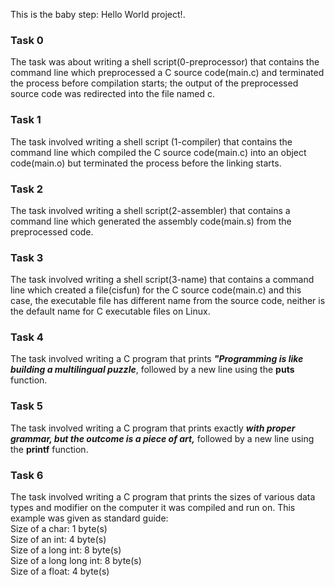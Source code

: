 This is the baby step: Hello World project!. 
<h3>Task 0</h3>
The task was about writing a shell script(0-preprocessor) that contains the command line which preprocessed a C source code(main.c) and terminated the process before compilation starts; the output of the preprocessed source code was redirected into the file named c.
<h3>Task 1</h3> 
The task involved writing a shell script (1-compiler) that contains the command line which compiled the C source code(main.c) into an object code(main.o) but terminated the process before the linking starts.
<h3>Task 2</h3>
The task involved writing a shell script(2-assembler) that contains a command line which generated the assembly code(main.s) from the preprocessed code.
<h3>Task 3</h3>
The task involved writing a shell script(3-name) that contains a command line which created a file(cisfun) for the C source code(main.c) and this case, the executable file has different name from the source code, neither is the default name for C executable files on Linux.
<h3>Task 4</h3>
The task involved writing a C program that prints <strong><em>"Programming is like building a multilingual puzzle</em></strong>, followed by a new line using the <strong>puts</strong> function.
<h3>Task 5</h3>
The task involved writing a C program that prints exactly <strong><em>with proper grammar, but the outcome is a piece of art,</em></strong> followed by a new line using the <strong>printf</strong> function.
<h3>Task 6</h3>
The task involved writing a C program that prints the sizes of various data types and modifier on the computer it was compiled and run on. This example was given as standard guide:<br>
Size of a char: 1 byte(s)<br>
Size of an int: 4 byte(s)<br>
Size of a long int: 8 byte(s)<br>
Size of a long long int: 8 byte(s)<br>
Size of a float: 4 byte(s)<br>
